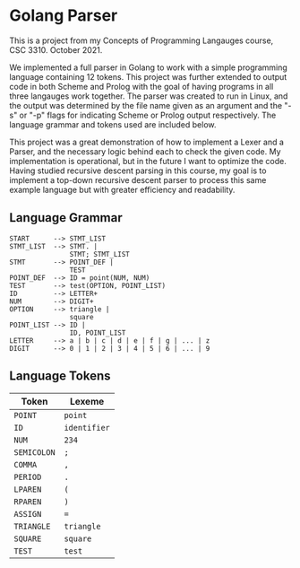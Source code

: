 # Golang Parser
This is a project from my Concepts of Programming Langauges course, CSC 3310. October 2021.

We implemented a full parser in Golang to work with a simple programming language containing 12 tokens. This project was further extended to output code in both Scheme and Prolog with the goal of having programs in all three langauges work together. The parser was created to run in Linux, and the output was determined by the file name given as an argument and the "-s" or "-p" flags for indicating Scheme or Prolog output respectively. The language grammar and tokens used are included below.

This project was a great demonstration of how to implement a Lexer and a Parser, and the necessary logic behind each to check the given code. My implementation is operational, but in the future I want to optimize the code. Having studied recursive descent parsing in this course, my goal is to implement a top-down recursive descent parser to process this same example language but with greater efficiency and readability.

## Language Grammar

```
START      --> STMT_LIST
STMT_LIST  --> STMT. |
               STMT; STMT_LIST
STMT       --> POINT_DEF |
               TEST
POINT_DEF  --> ID = point(NUM, NUM)
TEST       --> test(OPTION, POINT_LIST)
ID         --> LETTER+
NUM        --> DIGIT+
OPTION     --> triangle |
               square
POINT_LIST --> ID |
               ID, POINT_LIST
LETTER     --> a | b | c | d | e | f | g | ... | z
DIGIT      --> 0 | 1 | 2 | 3 | 4 | 5 | 6 | ... | 9
```

## Language Tokens

Token | Lexeme
------ | ------
`POINT` | `point`
`ID` | `identifier`
`NUM` | `234`
`SEMICOLON` | `;`
`COMMA` | `,`
`PERIOD` | `.`
`LPAREN` | `(`
`RPAREN` | `)`
`ASSIGN` | `=`
`TRIANGLE` | `triangle`
`SQUARE` | `square`
`TEST` | `test`
